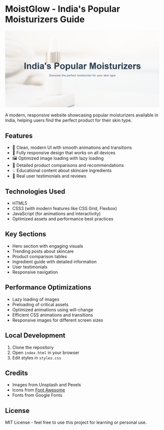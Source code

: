 # MoistGlow - India's Popular Moisturizers Guide

![MoistGlow Preview](preview.png)

A modern, responsive website showcasing popular moisturizers available in India, helping users find the perfect product for their skin type.

## Features

- 🎨 Clean, modern UI with smooth animations and transitions
- 📱 Fully responsive design that works on all devices
- 🖼️ Optimized image loading with lazy loading
- 🎯 Detailed product comparisons and recommendations
- 💡 Educational content about skincare ingredients
- 👥 Real user testimonials and reviews

## Technologies Used

- HTML5
- CSS3 (with modern features like CSS Grid, Flexbox)
- JavaScript (for animations and interactivity)
- Optimized assets and performance best practices

## Key Sections

- Hero section with engaging visuals
- Trending posts about skincare
- Product comparison tables
- Ingredient guide with detailed information
- User testimonials
- Responsive navigation

## Performance Optimizations

- Lazy loading of images
- Preloading of critical assets
- Optimized animations using will-change
- Efficient CSS animations and transitions
- Responsive images for different screen sizes

## Local Development

1. Clone the repository
2. Open `index.html` in your browser
3. Edit styles in `styles.css`

## Credits

- Images from Unsplash and Pexels
- Icons from [Font Awesome](https://fontawesome.com/)
- Fonts from Google Fonts

## License

MIT License - feel free to use this project for learning or personal use.
